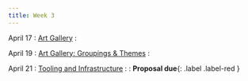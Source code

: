```yaml
---
title: Week 3 
---
```


April 17
: [Art Gallery](#)
  : 


April 19
: [Art Gallery: Groupings & Themes](#)
  : 

April 21
: [Tooling and Infrastructure](#)
  : 
   : **Proposal due**{: .label .label-red }
